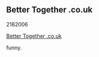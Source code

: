 <article><h2>Better Together .co.uk</h2><time><span class="day">21</span><span class="month">8</span><span class="year">2006</span></time><p><a href="http://better-together.co.uk/index.html">Better Together .co.uk</a></p>funny.</article>